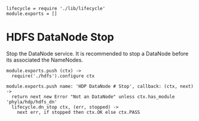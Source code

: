 
    lifecycle = require './lib/lifecycle'
    module.exports = []

# HDFS DataNode Stop

Stop the DataNode service. It is recommended to stop a DataNode before its 
associated the NameNodes.

    module.exports.push (ctx) ->
      require('./hdfs').configure ctx

    module.exports.push name: 'HDP DataNode # Stop', callback: (ctx, next) ->
      return next new Error "Not an DataNode" unless ctx.has_module 'phyla/hdp/hdfs_dn'
      lifecycle.dn_stop ctx, (err, stopped) ->
        next err, if stopped then ctx.OK else ctx.PASS
